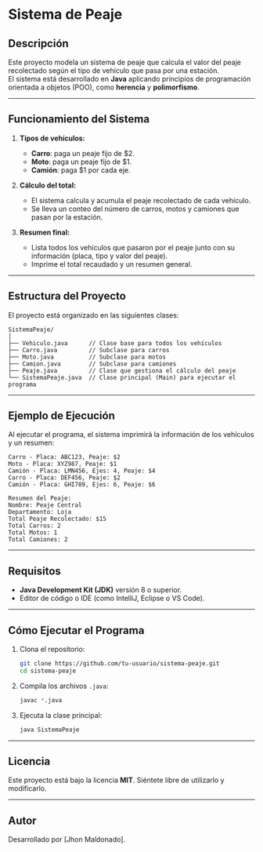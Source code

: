 # Sistema de Peaje

## Descripción
Este proyecto modela un sistema de peaje que calcula el valor del peaje recolectado según el tipo de vehículo que pasa por una estación.  
El sistema está desarrollado en **Java** aplicando principios de programación orientada a objetos (POO), como **herencia** y **polimorfismo**.

---

## Funcionamiento del Sistema
1. **Tipos de vehículos:**
   - **Carro**: paga un peaje fijo de $2.
   - **Moto**: paga un peaje fijo de $1.
   - **Camión**: paga $1 por cada eje.

2. **Cálculo del total:**
   - El sistema calcula y acumula el peaje recolectado de cada vehículo.
   - Se lleva un conteo del número de carros, motos y camiones que pasan por la estación.

3. **Resumen final:**
   - Lista todos los vehículos que pasaron por el peaje junto con su información (placa, tipo y valor del peaje).
   - Imprime el total recaudado y un resumen general.

---

## Estructura del Proyecto
El proyecto está organizado en las siguientes clases:

```
SistemaPeaje/
│
├── Vehiculo.java      // Clase base para todos los vehículos
├── Carro.java         // Subclase para carros
├── Moto.java          // Subclase para motos
├── Camion.java        // Subclase para camiones
├── Peaje.java         // Clase que gestiona el cálculo del peaje
└── SistemaPeaje.java  // Clase principal (Main) para ejecutar el programa
```

---

## Ejemplo de Ejecución
Al ejecutar el programa, el sistema imprimirá la información de los vehículos y un resumen:

```
Carro - Placa: ABC123, Peaje: $2
Moto - Placa: XYZ987, Peaje: $1
Camión - Placa: LMN456, Ejes: 4, Peaje: $4
Carro - Placa: DEF456, Peaje: $2
Camión - Placa: GHI789, Ejes: 6, Peaje: $6

Resumen del Peaje:
Nombre: Peaje Central
Departamento: Loja
Total Peaje Recolectado: $15
Total Carros: 2
Total Motos: 1
Total Camiones: 2
```

---

## Requisitos
- **Java Development Kit (JDK)** versión 8 o superior.
- Editor de código o IDE (como IntelliJ, Eclipse o VS Code).

---

## Cómo Ejecutar el Programa
1. Clona el repositorio:
   ```bash
   git clone https://github.com/tu-usuario/sistema-peaje.git
   cd sistema-peaje
   ```

2. Compila los archivos `.java`:
   ```bash
   javac *.java
   ```

3. Ejecuta la clase principal:
   ```bash
   java SistemaPeaje
   ```

---

## Licencia
Este proyecto está bajo la licencia **MIT**. Siéntete libre de utilizarlo y modificarlo.

---

## Autor
Desarrollado por [Jhon Maldonado].

